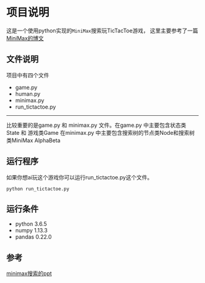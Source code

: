 # 项目说明

这是一个使用python实现的`MiniMax`搜索玩TicTacToe游戏，
这里主要参考了一篇[MiniMax的博文](https://blog.csdn.net/wldgg/article/details/50132923)

## 文件说明

项目中有四个文件
- game.py
- human.py
- minimax.py
- run_tictactoe.py
---
比较重要的是game.py 和 minimax.py 文件。在game.py 中主要包含状态类State 和 游戏类Game
在minimax.py 中主要包含搜索树的节点类Node和搜索树类MiniMax AlphaBeta

## 运行程序
如果你想ai玩这个游戏你可以运行run_tictactoe.py这个文件。
```
python run_tictactoe.py
```

## 运行条件
- python 3.6.5
- numpy 1.13.3
- pandas 0.22.0

## 参考
[minimax搜索的ppt](./reference/ai_minimax.ppt)
